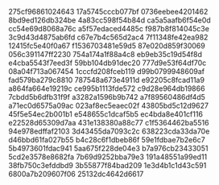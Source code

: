 275cf96861024643
17a5745cccb077bf
0736eebee4201462
8bd9ed126db324be
4a83cc598f54b84d
ca5a5aafb6f54e0d
cc54e69d8068a76c
a5f57edaced4485c
f987b8f814045c3e
3c9d43d4875ab6fd
c67e7b4c565d2ac4
7f11348fe42ea982
12415fc5e40f0a67
f1536703481e59d5
87e020d859f30069
056c391147ff2230
754a174a1f88a4c8
eb9eb35c19d54f8d
e4cba5543f7eed3f
59bb104db91dec20
777d9e53f64df70c
08a04f713a067454
1cccfd208fceb119
d99b0799948609af
fad579ba279c8810
787548a673e4911d
e92205c8fcad11a9
a864fa664e19219c
ce995b1113fde572
c9d28e964db19866
7cbdd5b6dfb31f9f
a3282a1596b9b742
a7f89560486df4d5
a71ec0d6575a09ac
023af8ec5eaec02f
43805bd5c12d9627
45f5e54ec2b001b1
e548655c1dcaf5b5
ec4bda8e401cf116
e22528d65309d7aa
431e138380a88c77
c1f5364462ba5516
94e978edffaf2103
3d43455da7093c2c
638223cda33da70e
d46bbd61fa027b55
b4c28c6f1dbeb86f
59e1fdbae7b2e6c7
5b4973601fdac941
5aa675f228de04e3
b7a976cb23433051
5cd2e3578e8682fa
7b69d9252bba79e3
191a48551a99ed11
38fb750c3efddbd9
3b55877f84bad209
1e3d4b1c1d43c591
6800a7b209607f06
25132dc4642d6617
